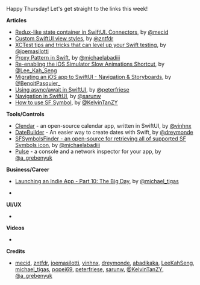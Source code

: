 Happy Thursday! Let's get straight to the links this week!

**Articles**

* [Redux-like state container in SwiftUI. Connectors](https://swiftwithmajid.com/2021/02/03/redux-like-state-container-in-swiftui-part4/), by [@mecid](https://twitter.com/mecid)
* [Custom SwiftUI view styles](https://www.fivestars.blog/swiftui/custom-view-styles.html), by [@zntfdr](https://twitter.com/zntfdr)
* [XCTest tips and tricks that can level up your Swift testing](https://masilotti.com/xctest-tips-and-tricks/), by [@joemasilotti](https://twitter.com/joemasilotti)
* [Proxy Pattern in Swift](https://michaelabadi.com/articles/Proxy-Pattern-Swift/), by [@michaelabadiii](https://twitter.com/michaelabadiii)
* [Re-enabling the iOS Simulator Slow Animations Shortcut](https://swiftsenpai.com/xcode/enable-simulator-slow-mo-shortcut/), by [@Lee_Kah_Seng](https://twitter.com/Lee_Kah_Seng)
* [Migrating an iOS app to SwiftUI - Navigation & Storyboards](https://benoitpasquier.com/migrating-ios-app-swiftui-part-1/), by [@BenoitPasquier_](https://twitter.com/benoitpasquier_)
* [Using async/await in SwiftUI](https://peterfriese.dev/async-await-in-swiftui/), by [@peterfriese](https://twitter.com/peterfriese)
* [Navigation in SwiftUI](https://sarunw.com/posts/navigation-in-swiftui/), by [@sarunw](https://twitter.com/sarunw)
* [How to use SF Symbol](https://daddycoding.com/2021/02/10/how-to-use-sf-symbols/), by [@KelvinTanZY](https://twitter.com/KelvinTanZY)

**Tools/Controls**

* [Clendar](https://github.com/vinhnx/Clendar) - an open-source calendar app, written in SwiftUI, by [@vinhnx](https://twitter.com/vinhnx)
* [DateBuilder](https://github.com/nicephoton/DateBuilder) - An easier way to create dates with Swift, by [@dreymonde](https://twitter.com/dreymonde)
* [SFSymbolsFinder - an open-source for retrieving all of supported SF Symbols icon](https://github.com/abadikaka/SFSymbolsFinder), by [@michaelabadiii](https://twitter.com/michaelabadiii)
* [Pulse](https://github.com/kean/Pulse) - a console and a network inspector for your app, by [@a_grebenyuk](https://twitter.com/a_grebenyuk)

**Business/Career**
* [Launching an Indie App - Part 10: The Big Day](https://heyimakeapps.com/blog/launching-an-indie-app-part-10-the-big-day), by [@michael_tigas](https://twitter.com/michael_tigas)

* 

**UI/UX**

* 

**Videos**

* 

**Credits**

* [mecid](https://github.com/mecid), [zntfdr](https://github.com/zntfdr), [joemasilotti](https://github.com/joemasilotti), [vinhnx](https://github.com/vinhnx), [dreymonde](https://github.com/dreymonde), [abadikaka](https://github.com/abadikaka), [LeeKahSeng](https://github.com/LeeKahSeng), [michael_tigas](https://github.com/teeeeeegz), [popei69](https://github.com/popei69), [peterfriese](https://twitter.com/peterfriese), [sarunw](https://github.com/sarunw), [@KelvinTanZY](https://twitter.com/KelvinTanZY), [@a_grebenyuk](https://twitter.com/a_grebenyuk)
